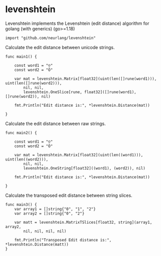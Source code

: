 # levenshtein
Levenshtein implements the Levenshtein (edit distance) algorithm for golang (with generics) (go>=1.18)
```
import "github.com/neurlang/levenshtein"
```

Calculate the edit distance between unicode strings.

```
func main1() {

	const word1 = "☺"
	const word2 = "Ö"

	var mat = levenshtein.Matrix[float32](uint(len([]rune(word1))), uint(len([]rune(word2))),
		nil, nil,
		levenshtein.OneSlice[rune, float32]([]rune(word1), []rune(word2)), nil)
	
	fmt.Println("Edit distance is:", *levenshtein.Distance(mat))

}
```

Calculate the edit distance between raw strings.

```
func main2() {

	const word1 = "☺"
	const word2 = "Ö"

	var mat = levenshtein.Matrix[float32](uint(len((word1))), uint(len((word2))),
		nil, nil,
		levenshtein.OneString[float32]((word1), (word2)), nil)
	
	fmt.Println("Edit distance is:", *levenshtein.Distance(mat))

}
```

Calculate the transposed edit distance between string slices.

```
func main3() {
	var array1 = []string{"0", "1", "2"}
	var array2 = []string{"0", "2"}
	
	var matt = levenshtein.MatrixTSlices[float32, string](array1, array2,
		nil, nil, nil, nil)

	fmt.Println("Transposed Edit distance is:", *levenshtein.Distance(matt))
}
```
